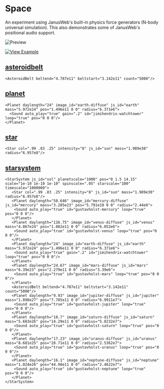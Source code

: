 # Space

An experiment using JanusWeb's built-in physics force generators (N-body universal simulation). This also demonstrates some of JanusWeb's positional audio support.

![Preview](https://i.imgur.com/DzJNeOk.jpg)

[![View Example](https://i.imgur.com/hPC9Ati.jpg)](https://vesta.janusvr.com/bai/gravity-sim-test)


## [asteroidbelt](https://github.com/madjin/janus-custom-components/blob/master/space/asteroidbelt/asteroidbelt.js)

```
<AsteroidBelt beltend="4.787e11" beltstart="3.142e11" count="5000"/>
```

## [planet](https://github.com/madjin/janus-custom-components/blob/master/space/planet/planet.js)

```
<Planet daylength="24" image_id="earth-diffuse" js_id="earth" mass="5.972e24" pos="1.496e11 0 0" radius="6.371e6">
  <Sound auto_play="true" gain=".2" id="jimihendrix-watchtower" loop="true" pos="0 0 0"/>
</Planet>
```

## [star](https://github.com/madjin/janus-custom-components/blob/master/space/star/star.js)

```
<Star col=".99 .83 .25" intensity="8" js_id="sun" mass="1.989e30" radius="6.957e8"/>
```

## [starsystem](https://github.com/madjin/janus-custom-components/blob/master/space/starsystem/starsystem.js)

```
<StarSystem js_id="sol" planetscale="1000" pos="0 1.5 14.15" scale="1e-10 1e-10 1e-10" spinscale=".05" starscale="100" timescale="1000000">
   <Star col=".99 .83 .25" intensity="8" js_id="sun" mass="1.989e30" radius="6.957e8"/>
   <Planet daylength="58.646" image_id="mercury-diffuse" js_id="mercury" mass="3.285e23" pos="5.791e10 0 0" radius="2.44e6">
    <Sound auto_play="true" id="gustavholst-mercury" loop="true" pos="0 0 0"/>
   </Planet>
   <Planet daylength="116.75" image_id="venus-diffuse" js_id="venus" mass="4.867e24" pos="1.082e11 0 0" radius="6.052e6">
    <Sound auto_play="true" id="gustavholst-venus" loop="true" pos="0 0 0"/>
   </Planet>
   <Planet daylength="24" image_id="earth-diffuse" js_id="earth" mass="5.972e24" pos="1.496e11 0 0" radius="6.371e6">
    <Sound auto_play="true" gain=".2" id="jimihendrix-watchtower" loop="true" pos="0 0 0"/>
   </Planet>
   <Planet daylength="24.67" image_id="mars-diffuse" js_id="mars" mass="6.39e23" pos="2.279e11 0 0" radius="3.39e6">
    <Sound auto_play="true" id="gustavholst-mars" loop="true" pos="0 0 0"/>
   </Planet>
   <AsteroidBelt beltend="4.787e11" beltstart="3.142e11" count="5000"/>
   <Planet daylength="9.93" image_id="jupiter-diffuse" js_id="jupiter" mass="1.898e27" pos="7.785e11 0 0" radius="6.9911e7">
    <Sound auto_play="true" id="gustavholst-jupiter" loop="true" pos="0 0 0"/>
   </Planet>
   <Planet daylength="10.7" image_id="saturn-diffuse" js_id="saturn" mass="5.683e26" pos="14.29e11 0 0" radius="5.8232e7">
    <Sound auto_play="true" id="gustavholst-saturn" loop="true" pos="0 0 0"/>
   </Planet>
   <Planet daylength="17.23" image_id="uranus-diffuse" js_id="uranus" mass="8.681e25" pos="28.71e11 0 0" radius="2.5362e7">
    <Sound auto_play="true" id="gustavholst-uranus" loop="true" pos="0 0 0"/>
   </Planet>
   <Planet daylength="16.1" image_id="neptune-diffuse" js_id="neptune" mass="1.024e26" pos="44.98e11 0 0" radius="2.4622e7">
    <Sound auto_play="true" id="gustavholst-neptune" loop="true" pos="0 0 0"/>
   </Planet>
</StarSystem>
```
